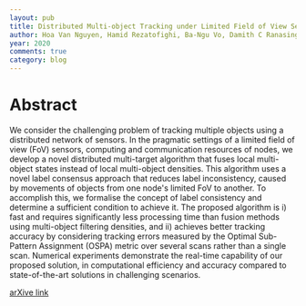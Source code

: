 ```yaml
---
layout: pub
title: Distributed Multi-object Tracking under Limited Field of View Sensors
author: Hoa Van Nguyen, Hamid Rezatofighi, Ba-Ngu Vo, Damith C Ranasinghe
year: 2020
comments: true
category: blog
---
```


# Abstract

We consider the challenging problem of tracking multiple objects using a distributed network of sensors. In the pragmatic settings of a limited field of view (FoV) sensors, computing and communication resources of nodes, we develop a novel distributed multi-target algorithm that fuses local multi-object states instead of local multi-object densities. This algorithm uses a novel label consensus approach that reduces label inconsistency, caused by movements of objects from one node's limited FoV to another. To accomplish this, we formalise the concept of label consistency and determine a sufficient condition to achieve it. The proposed algorithm is i) fast and requires significantly less processing time than fusion methods using multi-object filtering densities, and ii) achieves better tracking accuracy by considering tracking errors measured by the Optimal Sub-Pattern Assignment (OSPA) metric over several scans rather than a single scan. Numerical experiments demonstrate the real-time capability of our proposed solution, in computational efficiency and accuracy compared to state-of-the-art solutions in challenging scenarios.

[arXive link](https://arxiv.org/pdf/2012.12990.pdf)